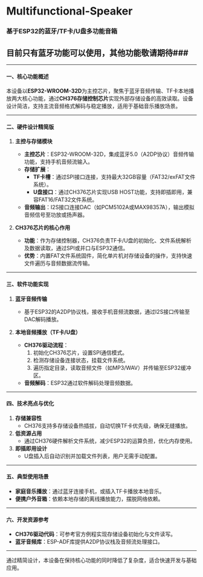 # Multifunctional-Speaker
### **基于ESP32的蓝牙/TF卡/U盘多功能音箱**  

## 目前只有蓝牙功能可以使用，其他功能敬请期待###

---

#### **一、核心功能概述**  
本设备以**ESP32-WROOM-32D**为主控芯片，聚焦于蓝牙音频传输、TF卡本地播放两大核心功能，通过**CH376存储控制芯片**实现外部存储设备的高效读取。设备设计简洁，支持主流音频格式解码与稳定播放，适用于基础音乐播放场景。  

---

#### **二、硬件设计精简版**  
1. **主控与存储模块**  
   - **主控芯片**：ESP32-WROOM-32D，集成蓝牙5.0（A2DP协议）音频传输功能，支持手机音频流输入。  
   - **存储扩展**：  
     - **TF卡槽**：通过SPI接口连接，支持最大32GB容量（FAT32/exFAT文件系统）。  
     - **U盘接口**：通过CH376芯片实现USB HOST功能，支持即插即用，兼容FAT16/FAT32文件系统。  
   - **音频输出**：I2S接口连接DAC（如PCM5102A或MAX98357A），输出模拟音频信号至功放或扬声器。  

2. **CH376芯片的核心作用**  
   - **功能**：作为存储控制器，CH376负责TF卡/U盘的初始化、文件系统解析及数据读取，通过SPI或并口与ESP32通信。  
   - **优势**：内置FAT文件系统固件，简化单片机对存储设备的操作，支持快速文件遍历与音频数据流传输。  

---

#### **三、软件功能实现**  
1. **蓝牙音频传输**  
   - 基于ESP32的A2DP协议栈，接收手机音频流数据，通过I2S接口传输至DAC解码播放。  

2. **本地音频播放（TF卡/U盘）**  
   - **CH376驱动流程**：  
     1. 初始化CH376芯片，设置SPI通信模式。  
     2. 检测存储设备连接状态，挂载文件系统。  
     3. 遍历指定目录，读取音频文件（如MP3/WAV）并传输至ESP32缓冲区。  
   - **音频解码**：ESP32通过软件解码处理音频数据。  

---

#### **四、技术亮点与优化**  
1. **存储兼容性**  
   - CH376支持多存储设备热插拔，自动切换TF卡优先级，确保无缝播放。  
2. **低资源占用**  
   - 通过CH376硬件解析文件系统，减少ESP32的运算负担，优化内存使用。  
3. **即插即用设计**  
   - U盘插入后自动识别并加载文件列表，用户无需手动配置。  

---

#### **五、典型使用场景**  
- **家庭音乐播放**：通过蓝牙连接手机，或插入TF卡播放本地音乐。  
- **便携户外音箱**：依赖本地存储的离线播放能力，摆脱网络依赖。  

---

#### **六、开发资源参考**  
- **CH376驱动代码**：可参考官方例程实现存储设备初始化与文件读写。  
- **蓝牙音频库**：ESP-ADF库提供A2DP协议栈及音频流处理接口。  

---  
通过精简设计，本设备在保持核心功能的同时降低了复杂度，适合快速开发与基础应用。
